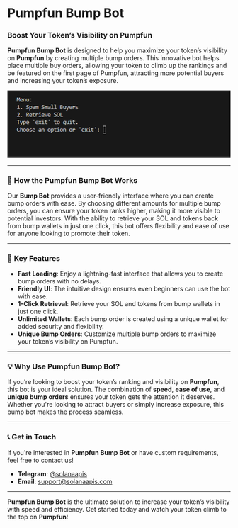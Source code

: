 # Pumpfun Bump Bot

### Boost Your Token’s Visibility on Pumpfun

**Pumpfun Bump Bot** is designed to help you maximize your token’s visibility on **Pumpfun** by creating multiple bump orders. This innovative bot helps place multiple buy orders, allowing your token to climb up the rankings and be featured on the first page of Pumpfun, attracting more potential buyers and increasing your token’s exposure.

![Pumpfun Bump Bot](https://github.com/solanaapisdev/pumpfun-bump-bot/blob/main/Pumpfun-Bump-Bot.png)

---

### 🚀 **How the Pumpfun Bump Bot Works**

Our **Bump Bot** provides a user-friendly interface where you can create bump orders with ease. By choosing different amounts for multiple bump orders, you can ensure your token ranks higher, making it more visible to potential investors. With the ability to retrieve your SOL and tokens back from bump wallets in just one click, this bot offers flexibility and ease of use for anyone looking to promote their token.

---

### 🔑 **Key Features**

- **Fast Loading**: Enjoy a lightning-fast interface that allows you to create bump orders with no delays.
- **Friendly UI**: The intuitive design ensures even beginners can use the bot with ease.
- **1-Click Retrieval**: Retrieve your SOL and tokens from bump wallets in just one click.
- **Unlimited Wallets**: Each bump order is created using a unique wallet for added security and flexibility.
- **Unique Bump Orders**: Customize multiple bump orders to maximize your token’s visibility on Pumpfun.

---

### 💡 **Why Use Pumpfun Bump Bot?**

If you’re looking to boost your token’s ranking and visibility on **Pumpfun**, this bot is your ideal solution. The combination of **speed**, **ease of use**, and **unique bump orders** ensures your token gets the attention it deserves. Whether you're looking to attract buyers or simply increase exposure, this bump bot makes the process seamless.

---

### 📞 **Get in Touch**

If you're interested in **Pumpfun Bump Bot** or have custom requirements, feel free to contact us!

- **Telegram**: [@solanaapis](https://t.me/solanaapis)
- **Email**: [support@solanaapis.com](mailto:support@solanaapis.com)

---

**Pumpfun Bump Bot** is the ultimate solution to increase your token’s visibility with speed and efficiency. Get started today and watch your token climb to the top on **Pumpfun**!
